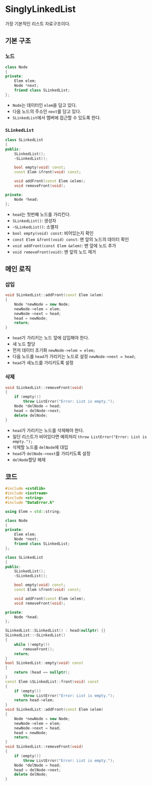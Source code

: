 # SinglyLinkedList

가장 기본적인 리스트 자료구조이다.

## 기본 구조
### 노드
```cpp
class Node
{
private:
    Elem elem;
    Node *next;
    friend class SLinkedList;
};
```
- `Node`는 데이터인 `elem`을 담고 있다.
- 다음 노드의 주소인 `next`를 담고 있다.
- `SLinkedList`에서 멤버에 접근할 수 있도록 한다.

### `SLinkedList`

```cpp
class SLinkedList
{
public:
    SLinkedList();
    ~SLinkedList();

    bool empty(void) const;
    const Elem &front(void) const;

    void addFront(const Elem &elem);
    void removeFront(void);

private:
    Node *head;
};
```
- `head`는 첫번째 노드를 가리킨다.
- `SLinkedList()`: 생성자
- `~SLinkedList()`: 소멸자
- `bool empty(void) const`: 비어있는지 확인
- `const Elem &front(void) const`: 맨 앞의 노드의 데이터 확인
- `void addFront(const Elem &elem)`: 맨 앞에 노드 추가
- `void removeFront(void)`: 맨 앞의 노드 제거

## 메인 로직
### 삽입
```cpp
void SLinkedList::addFront(const Elem &elem)
{
    Node *newNode = new Node;
    newNode->elem = elem;
    newNode->next = head;
    head = newNode;
    return;
}
```
- `head`가 가리키는 노드 앞에 삽입해야 한다.
- 새 노드 할당
- 먼저 데이터 초기화 `newNode->elem = elem;`
- 다음 노드를 `head`가 가리키는 노드로 설정 `newNode->next = head;`
- `head`가 새노드를 가리키도록 설정

### 삭제
```cpp
void SLinkedList::removeFront(void)
{
    if (empty())
        throw ListError("Error: List is empty.");
    Node *delNode = head;
    head = delNode->next;
    delete delNode;
}
```
- `head`가 가리키는 노드를 삭제해야 한다.
- 일단 리스트가 비어있다면 예외처리 `throw ListError("Error: List is empty.");`
- 삭제할 노드를 `delNode`에 대입
- `head`가 `delNode->next`를 가리키도록 설정
- `delNode`할당 해제

## 코드
```cpp
#include <cstdlib>
#include <iostream>
#include <string>
#include "DataError.h"

using Elem = std::string;

class Node
{
private:
    Elem elem;
    Node *next;
    friend class SLinkedList;
};

class SLinkedList
{
public:
    SLinkedList();
    ~SLinkedList();

    bool empty(void) const;
    const Elem &front(void) const;

    void addFront(const Elem &elem);
    void removeFront(void);

private:
    Node *head;
};

SLinkedList::SLinkedList() : head(nullptr) {}
SLinkedList::~SLinkedList()
{
    while (!empty())
        removeFront();
    return;
}
bool SLinkedList::empty(void) const
{
    return (head == nullptr);
}
const Elem &SLinkedList::front(void) const
{
    if (empty())
        throw ListError("Error: List is empty.");
    return head->elem;
}
void SLinkedList::addFront(const Elem &elem)
{
    Node *newNode = new Node;
    newNode->elem = elem;
    newNode->next = head;
    head = newNode;
    return;
}
void SLinkedList::removeFront(void)
{
    if (empty())
        throw ListError("Error: List is empty.");
    Node *delNode = head;
    head = delNode->next;
    delete delNode;
}
```